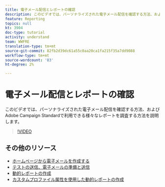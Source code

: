 ```yaml
---
title: 電子メール配信とレポートの確認
description: このビデオでは、パーソナライズされた電子メール配信を確認する方法、およびAdobe Campaign Standard(ACS)で使用可能な様々なレポートを調査する方法を説明します。
feature: Reporting
topics: null
kt: 3904
doc-type: tutorial
activity: understand
team: WWFRE
translation-type: tm+mt
source-git-commit: 82fb2d39dc61a55c0aa20ca1fa215f35a7dd9088
workflow-type: tm+mt
source-wordcount: '83'
ht-degree: 2%

---
```



# 電子メール配信とレポートの確認

このビデオでは、パーソナライズされた電子メール配信を確認する方法、およびAdobe Campaign Standardで利用できる様々なレポートを調査する方法を説明します。

>[!VIDEO](https://video.tv.adobe.com/v/21389?quality=12)

## その他のリソース

* [ホームページから電子メールを作成する](/help/communication-channels/email/create-email-from-homepage.md)
* [テストの送信、電子メールの準備と送信](/help/communication-channels/email/sending-test-preparing-sending-email.md)
* [動的レポートの作成](/help/reporting/creating-a-dynamic-report.md)
* [カスタムプロファイル属性を使用した動的レポートの作成](/help/reporting/custom-profile-attributes-dynamic-reports.md)
